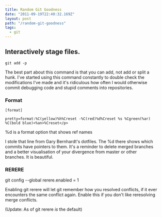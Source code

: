 ```yaml
---
title: Random Git Goodness
date: "2011-09-19T22:40:32.169Z"
layout: post
path: "/random-git-goodness"
tags:
  - git
---
```


## Interactively stage files.

    git add -p

The best part about this command is that you can add, not add or split a hunk.  I've started using this command constantly to double check the modifications I've made and it's ridiculous how often I would otherwise commit debugging code and stupid comments into repositories.

### Format
    [format]

    pretty=format:%C(yellow)%h%Creset -%C(red)%d%Creset %s %Cgreen(%ar) %C(bold blue)<%an>%Creset</p>

%d is a format option that shows ref names

I stole that line from Gary Bernhardt's dotfiles.  The %d there shows which commits have pointers to them. It's a reminder to delete merged branches and a better visualisation of your divergence from master or other branches. It is beautiful.

### RERERE

git config --global rerere.enabled = 1

Enabling git rerere will let git remember how you resolved conflicts, if it ever encounters the same conflict again. Enable this if you don't like reresolving merge conflicts.</p>

(Update: As of git rerere *is* the default)
